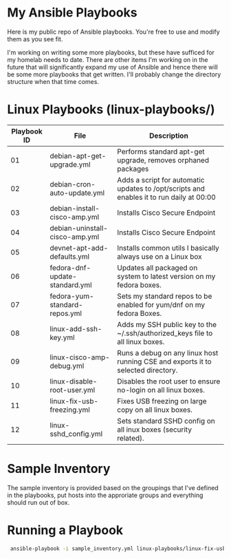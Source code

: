 # My Ansible Playbooks
Here is my public repo of Ansible playbooks. You're free to use and modify them as you see fit.

I'm working on writing some more playbooks, but these have sufficed for my homelab needs to date. There are other items I'm working on in the future that will significantly expand my use of Ansible and hence there will be some more playbooks that get written. I'll probably change the directory structure when that time comes.

# Linux Playbooks (linux-playbooks/)

| Playbook ID                   | File                                 | Description                                                                                        |
|-------------------------------|--------------------------------------|----------------------------------------------------------------------------------------------------|
| 01                            | debian-apt-get-upgrade.yml           | Performs standard apt-get upgrade, removes orphaned packages                                       |
| 02                            | debian-cron-auto-update.yml          | Adds a script for automatic updates to /opt/scripts and enables it to run daily at 00:00           |
| 03                            | debian-install-cisco-amp.yml         | Installs Cisco Secure Endpoint                                                                     |
| 04                            | debian-uninstall-cisco-amp.yml       | Installs Cisco Secure Endpoint                                                                     |
| 05                            | devnet-apt-add-defaults.yml          | Installs common utils I basically always use on a Linux box                                        |
| 06                            | fedora-dnf-update-standard.yml       | Updates all packaged on system to latest version on my fedora boxes.                               |
| 07                            | fedora-yum-standard-repos.yml        | Sets my standard repos to be enabled for yum/dnf on my fedora Boxes.                               |
| 08                            | linux-add-ssh-key.yml                | Adds my SSH public key to the ~/.ssh/authorized_keys file to all linux boxes.                      |
| 09                            | linux-cisco-amp-debug.yml            | Runs a debug on any linux host running CSE and exports it to selected directory.                   |
| 10                            | linux-disable-root-user.yml          | Disables the root user to ensure no-login on all linux boxes.                                      |
| 11                            | linux-fix-usb-freezing.yml           | Fixes USB freezing on large copy on all linux boxes.                                               |
| 12                            | linux-sshd_config.yml                | Sets standard SSHD config on all inux boxes (security related).                                    |


# Sample Inventory
The sample inventory is provided based on the groupings that I've defined in the playbooks, put hosts into the approriate groups and everything should run out of box.

# Running a Playbook
```bash
 ansible-playbook -i sample_inventory.yml linux-playbooks/linux-fix-usb-freezing.yml --ask-become-pass --user <your-remote-username> --ask-pass
```
